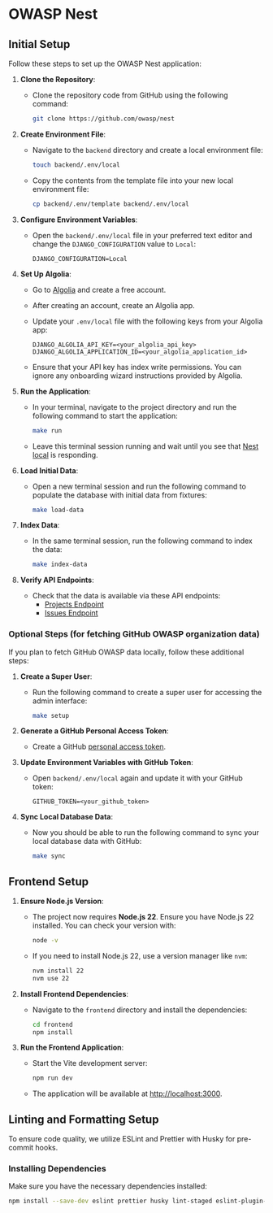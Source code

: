 # OWASP Nest

## Initial Setup

Follow these steps to set up the OWASP Nest application:

1. **Clone the Repository**:
    - Clone the repository code from GitHub using the following command:

      ```bash
      git clone https://github.com/owasp/nest
      ```

1. **Create Environment File**:
    - Navigate to the `backend` directory and create a local environment file:

      ```bash
      touch backend/.env/local
      ```

    - Copy the contents from the template file into your new local environment file:

      ```bash
      cp backend/.env/template backend/.env/local
      ```

1. **Configure Environment Variables**:
    - Open the `backend/.env/local` file in your preferred text editor and change the `DJANGO_CONFIGURATION` value to `Local`:

      ```plaintext
      DJANGO_CONFIGURATION=Local
      ```

1. **Set Up Algolia**:
    - Go to [Algolia](https://www.algolia.com/) and create a free account.
    - After creating an account, create an Algolia app.
    - Update your `.env/local` file with the following keys from your Algolia app:

      ```plaintext
      DJANGO_ALGOLIA_API_KEY=<your_algolia_api_key>
      DJANGO_ALGOLIA_APPLICATION_ID=<your_algolia_application_id>
      ```

    - Ensure that your API key has index write permissions. You can ignore any onboarding wizard instructions provided by Algolia.

1. **Run the Application**:
    - In your terminal, navigate to the project directory and run the following command to start the application:

      ```bash
      make run
      ```

    - Leave this terminal session running and wait until you see that [Nest local](http://localhost:8000/api/v1) is responding.

1. **Load Initial Data**:
    - Open a new terminal session and run the following command to populate the database with initial data from fixtures:

      ```bash
      make load-data
      ```

1. **Index Data**:
    - In the same terminal session, run the following command to index the data:

      ```bash
      make index-data
      ```

1. **Verify API Endpoints**:
    - Check that the data is available via these API endpoints:
        - [Projects Endpoint](http://localhost:8000/api/v1/owasp/search/project)
        - [Issues Endpoint](http://localhost:8000/api/v1/owasp/search/issue)

### Optional Steps (for fetching GitHub OWASP organization data)

If you plan to fetch GitHub OWASP data locally, follow these additional steps:

1. **Create a Super User**:
    - Run the following command to create a super user for accessing the admin interface:

      ```bash
      make setup
      ```

1. **Generate a GitHub Personal Access Token**:
    - Create a GitHub [personal access token](https://docs.github.com/en/authentication/keeping-your-account-and-data-secure/managing-your-personal-access-tokens).

1. **Update Environment Variables with GitHub Token**:
    - Open `backend/.env/local` again and update it with your GitHub token:

      ```plaintext
      GITHUB_TOKEN=<your_github_token>
      ```

1. **Sync Local Database Data**:
    - Now you should be able to run the following command to sync your local database data with GitHub:

      ```bash
      make sync
      ```

## Frontend Setup

1. **Ensure Node.js Version**:
    - The project now requires **Node.js 22**. Ensure you have Node.js 22 installed. You can check your version with:
      ```bash
      node -v
      ```
    - If you need to install Node.js 22, use a version manager like `nvm`:
      ```bash
      nvm install 22
      nvm use 22
      ```

1. **Install Frontend Dependencies**:
    - Navigate to the `frontend` directory and install the dependencies:

      ```bash
      cd frontend
      npm install
      ```

1. **Run the Frontend Application**:
    - Start the Vite development server:

      ```bash
      npm run dev
      ```

    - The application will be available at [http://localhost:3000](http://localhost:3000).

## Linting and Formatting Setup

To ensure code quality, we utilize ESLint and Prettier with Husky for pre-commit hooks.

### Installing Dependencies

Make sure you have the necessary dependencies installed:

```bash
npm install --save-dev eslint prettier husky lint-staged eslint-plugin-react eslint-plugin-react-hooks @typescript-eslint/eslint-plugin @typescript-eslint/parser eslint-config-prettier eslint-plugin-prettier
